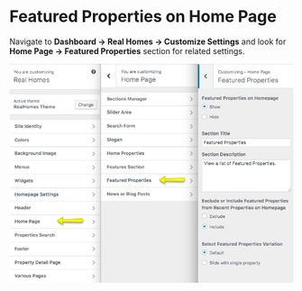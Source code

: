 # Featured Properties on Home Page

Navigate to **Dashboard → Real Homes → Customize Settings** and look for **Home Page → Featured Properties** section for related settings.

![Featured Properties Settings](images/home-setup/featured-properties-settings-full.png)